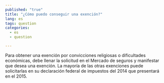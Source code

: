 ```yaml
---
published: "true"
title: "¿Cómo puedo conseguir una exención?"
lang: es
tags: question
categories: 
  - es
  - question

---
```


Para obtener una exención por convicciones religiosas o dificultades económicas, debe llenar la solicitud en el Mercado de seguros y manifestar que desea una exención. La mayoría de las otras exenciones puede solicitarlas en su declaración federal de impuestos del 2014 que presentará en el 2015.  
